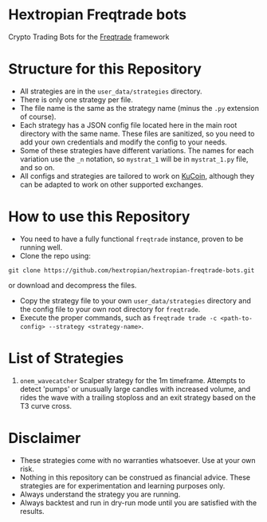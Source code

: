 # Hextropian Freqtrade bots
Crypto Trading Bots for the [Freqtrade](https://freqtrade.io) framework

# Structure for this Repository
* All strategies are in the `user_data/strategies` directory.
* There is only one strategy per file.
* The file name is the same as the strategy name (minus the `.py` extension of course).
* Each strategy has a JSON config file located here in the main root directory with the same name. These files are sanitized, so you need to add your own credentials and modify the config to your needs.
* Some of these strategies have different variations. The names for each variation use the `_n` notation, so `mystrat_1` will be in `mystrat_1.py` file, and so on.
* All configs and strategies are tailored to work on [KuCoin](https://www.kucoin.com/ucenter/signup?rcode=rBSTQD7), although they can be adapted to work on other supported exchanges.

# How to use this Repository
* You need to have a fully functional `freqtrade` instance, proven to be running well.
* Clone the repo using:

 ```git clone https://github.com/hextropian/hextropian-freqtrade-bots.git```

 or download and decompress the files.
 * Copy the strategy file to your own `user_data/strategies` directory and the config file to your own root directory for `freqtrade`.
* Execute the proper commands, such as `freqtrade trade -c <path-to-config> --strategy <strategy-name>`.

# List of Strategies
1. `onem_wavecatcher`
Scalper strategy for the 1m timeframe. Attempts to detect 'pumps' or unusually large candles with increased volume, and rides the wave with a trailing stoploss and an exit strategy based on the T3 curve cross.

# Disclaimer
* These strategies come with no warranties whatsoever. Use at your own risk.
* Nothing in this repository can be construed as financial advice. These strategies are for experimentation and learning purposes only.
* Always understand the strategy you are running.
* Always backtest and run in dry-run mode until you are satisfied with the results.